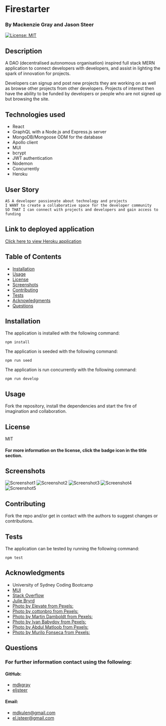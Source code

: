 # Firestarter

### By Mackenzie Gray and Jason Steer

[![License: MIT](https://img.shields.io/badge/License-MIT-yellow.svg)](https://opensource.org/licenses/MIT)

## Description

A DAO (decentralised autonomous organisation) inspired full stack MERN application to connect developers with developers, and assist in lighting the spark of innovation for projects. 

Developers can signup and post new projects they are working on as well as browse other projects from other developers. Projects of interest then have the ability to be funded by developers or people who are not signed up but browsing the site. 

## Technologies used

- React
- GraphQL with a Node.js and Express.js server
- MongoDB/Mongoose ODM for the database
- Apollo client 
- MUI
- bcrypt 
- JWT authentication
- Nodemon
- Concurrently
- Heroku

## User Story 
```
AS A developer passionate about technology and projects  
I WANT to create a collaborative space for the developer community  
SO THAT I can connect with projects and developers and gain access to funding  
```
## Link to deployed application

[Click here to view Heroku application](https://firestarter.herokuapp.com/)

## Table of Contents

* [Installation](#Installation)
* [Usage](#Usage)
* [License](#License)
* [Screenshots](#Screenshots)
* [Contributing](#Contributing)
* [Tests](#Tests)
* [Acknowledgments](#Acknowledgments)
* [Questions](#Questions)

## Installation 

The application is installed with the following command: 

`npm install` 

The application is seeded with the following command:

`npm run seed`

The application is run concurrently with the following command: 

`npm run develop`

## Usage

Fork the repository, install the dependencies and start the fire of imagination and collaboration. 

## License

MIT

#### For more information on the license, click the badge icon in the title section.

## Screenshots

![Screenshot1](./client/public/assets/images/screenshots/fireStarterHomePage.jpg)
![Screenshot2](./client/public/assets/images/screenshots/discoverpage.png)
![Screenshot3](./client/public/assets/images/screenshots/fireStarterLogin.jpg)
![Screenshot4](./client/public/assets/images/screenshots/profilepage.png)
![Screenshot5](./client/public/assets/images/screenshots/fireStarterResponsive.jpg)

## Contributing

Fork the repo and/or get in contact with the authors to suggest changes or contributions. 

## Tests

The application can be tested by running the following command:

`npm test`

## Acknowledgments

- University of Sydney Coding Bootcamp
- [MUI](https://mui.com/)
- [Stack Overflow](https://stackoverflow.com/)
- [Julie Bryrd](https://www.artstation.com/artwork/O9dek)
- [Photo by Elevate from Pexels:](ttps://www.pexels.com/photo/brown-wooden-barrel-1267358/)
- [Photo by cottonbro from Pexels:](https://www.pexels.com/photo/photo-of-person-holding-a-handgun-7265995/)
- [Photo by Martin Damboldt from Pexels:](https://www.pexels.com/photograyscale-photo-of-group-of-horse-with-carriage-running-on-body-of-water-802861/)
- [Photo by Ivan Babydov from Pexels:](https://www.pexels.com/photo/gold-bitcoin-coin-on-background-of-growth-chart-7788009/)
- [Photo by Abdul Matloob from Pexels:](https://www.pexels.com/photo/blue-topaz-13303468/)
- [Photo by Murilo Fonseca from Pexels:](https://www.pexels.com/photo/wood-love-art-dark-10582459/)



## Questions

### For further information contact using the following:

#### GitHub: 

* [mdkgray](https://github.com/mdkgray)
* [eljsteer](https://github.com/eljsteer)

#### Email: 
* mdkulen@gmail.com 
* el.jsteer@gmail.com
